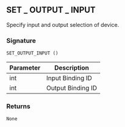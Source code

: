 ## SET \_ OUTPUT \_ INPUT

Specify input and output selection of device.


### Signature

`SET_OUTPUT_INPUT ()`


| Parameter | Description |
| --- | --- |
| int | Input Binding ID |
| int | Output Binding ID |


### Returns

`None`
